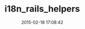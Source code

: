 ---
layout: post
title:  "i18n_rails_helpers"
repo:   "huerlisi/i18n_rails_helpers"
date:   2015-02-18 17:08:42
gemurl: https://github.com/huerlisi/i18n_rails_helpers
---